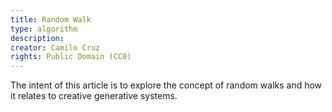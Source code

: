 ```yaml
---
title: Random Walk
type: algorithm
description:
creator: Camilo Cruz
rights: Public Domain (CC0)
---
```


The intent of this article is to explore the concept of random walks and how it relates to creative generative systems.